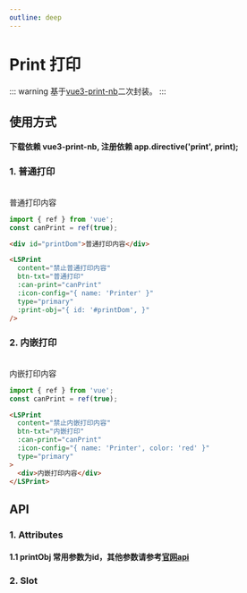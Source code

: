 ```yaml
---
outline: deep
---
```


# Print 打印

::: warning 基于[vue3-print-nb](https://www.npmjs.com/package/vue3-print-nb)二次封装。
:::

## 使用方式

#### 下载依赖 vue3-print-nb, 注册依赖 app.directive('print', print);

### 1. 普通打印

<br />

<div id="printDom">普通打印内容</div>

<LSPrint content="禁止普通打印内容" btn-txt="普通打印" :can-print="canPrint" :icon-config="{ name: 'Printer' }" type="primary" :print-obj="{ id: '#printDom', }" />

```js
import { ref } from 'vue';
const canPrint = ref(true);
```

```html
<div id="printDom">普通打印内容</div>

<LSPrint
  content="禁止普通打印内容"
  btn-txt="普通打印"
  :can-print="canPrint"
  :icon-config="{ name: 'Printer' }"
  type="primary"
  :print-obj="{ id: '#printDom', }"
/>
```

### 2. 内嵌打印

<br />

<LSPrint content="禁止内嵌打印内容" btn-txt="内嵌打印" :can-print="canPrint" :icon-config="{ name: 'Printer', color: 'red' }" type="primary">
 <div>
  内嵌打印内容
 </div>
</LSPrint>

```js
import { ref } from 'vue';
const canPrint = ref(true);
```

```html
<LSPrint
  content="禁止内嵌打印内容"
  btn-txt="内嵌打印"
  :can-print="canPrint"
  :icon-config="{ name: 'Printer', color: 'red' }"
  type="primary"
>
  <div>内嵌打印内容</div>
</LSPrint>
```

## API

### 1. Attributes

<ApiIntro :tableColumn="tableColumn" :tableData="tableData" />

#### 1.1 printObj 常用参数为id，其他参数请参考[官网api](https://www.npmjs.com/package/vue3-print-nb)

<ApiIntro :tableColumn="tableColumn" :tableData="tableData2" />

### 2. Slot

<ApiIntro :tableColumn="tableSlotColumn" :tableData="tableData3" />

<script setup>
import { tableColumn, tableSlotColumn } from '../constant';
import { ref } from 'vue';

const canPrint = ref(true);


const tableData = ref([
  {
    name: 'printObj',
    desc: '打印对象参数配置',
    type: 'object',
    value: '{}'
  },
  {
    name: 'iconConfig',
    desc: '按钮文案前图标配置，具体配置参考LSIcon',
    type: 'json',
    value: '{}'
  },
  {
    name: 'btnTxt',
    desc: '按钮文案',
    type:'string',
    value: '打印'
  },
  {
    name: 'content',
    desc: '打印按钮禁止使用时，鼠标移入提示文案',
    type:'string',
    value: ''
  },
  {
    name: 'canPrint',
    desc: '是否允许打印',
    type:'boolean',
    value: 'true'
  }
])

const tableData2 = ref([
  {
    name: 'id',
    desc: '打印区域id，适用普通打印',
    type: 'string',
    value: ''
  }
])

const tableData3 = ref([
  {
    name: 'default',
    desc: '添加默认插槽',
  }
])
</script>
